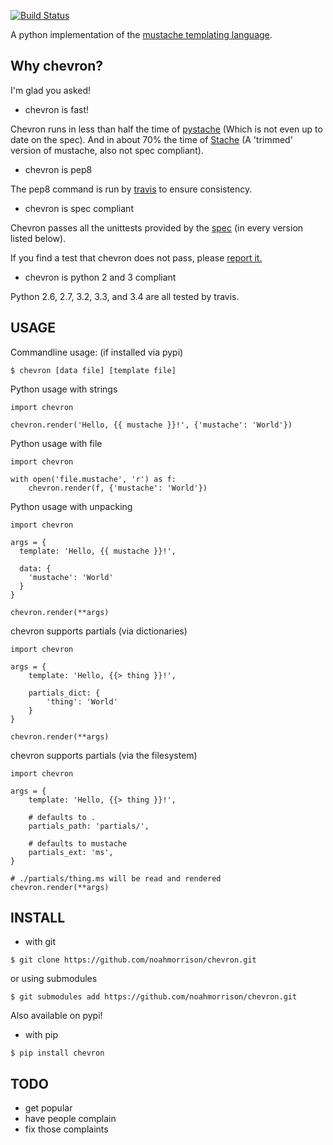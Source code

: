 [![Build Status](https://travis-ci.org/noahmorrison/chevron.svg?branch=master)](https://travis-ci.org/noahmorrison/chevron)


A python implementation of the [mustache templating language](http://mustache.github.io).

Why chevron?
------------

I'm glad you asked!

* chevron is fast!

Chevron runs in less than half the time of [pystache](http://github.com/defunkt/pystache) (Which is not even up to date on the spec).
And in about 70% the time of [Stache](https://github.com/hyperturtle/Stache) (A 'trimmed' version of mustache, also not spec compliant).

* chevron is pep8

The pep8 command is run by [travis](https://travis-ci.org/noahmorrison/chevron) to ensure consistency.

* chevron is spec compliant

Chevron passes all the unittests provided by the [spec](https://github.com/mustache/spec) (in every version listed below).

If you find a test that chevron does not pass, please [report it.](https://github.com/noahmorrison/chevron/issues/new)

* chevron is python 2 and 3 compliant

Python 2.6, 2.7, 3.2, 3.3, and 3.4 are all tested by travis.



USAGE
-----

Commandline usage: (if installed via pypi)
```
$ chevron [data file] [template file]
```

Python usage with strings
```
import chevron

chevron.render('Hello, {{ mustache }}!', {'mustache': 'World'})
```

Python usage with file
```
import chevron

with open('file.mustache', 'r') as f:
    chevron.render(f, {'mustache': 'World'})
```

Python usage with unpacking
```
import chevron

args = {
  template: 'Hello, {{ mustache }}!',

  data: {
    'mustache': 'World'
  }
}

chevron.render(**args)
```

chevron supports partials (via dictionaries)
```
import chevron

args = {
    template: 'Hello, {{> thing }}!',

    partials_dict: {
        'thing': 'World'
    }
}

chevron.render(**args)
```

chevron supports partials (via the filesystem)
```
import chevron

args = {
    template: 'Hello, {{> thing }}!',

    # defaults to .
    partials_path: 'partials/',

    # defaults to mustache
    partials_ext: 'ms',
}

# ./partials/thing.ms will be read and rendered
chevron.render(**args)
```

INSTALL
-------

- with git
```
$ git clone https://github.com/noahmorrison/chevron.git
```

or using submodules
```
$ git submodules add https://github.com/noahmorrison/chevron.git
```

Also available on pypi!

- with pip
```
$ pip install chevron
```



TODO
---

* get popular
* have people complain
* fix those complaints
